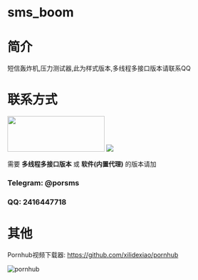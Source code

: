 # sms_boom

# 简介
短信轰炸机,压力测试器,此为样式版本,多线程多接口版本请联系QQ

# 联系方式

<img src="img/test.png" width="218" height="80">
<img src="img/1.png">
 
需要 **多线程多接口版本** 或 **软件(内置代理)** 的版本请加

### Telegram: @porsms
### QQ: 2416447718

# 其他
Pornhub视频下载器: https://github.com/xilidexiao/pornhub

![pornhub](img/pornhub.png)